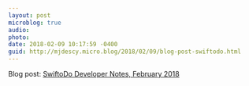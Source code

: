 ```yaml
---
layout: post
microblog: true
audio: 
photo: 
date: 2018-02-09 10:17:59 -0400
guid: http://mjdescy.micro.blog/2018/02/09/blog-post-swiftodo.html
---
```

Blog post: [SwiftoDo Developer Notes, February 2018](https://mjdescy.me/2018/02/09/swiftodo-developer-notes-february-2018/)
